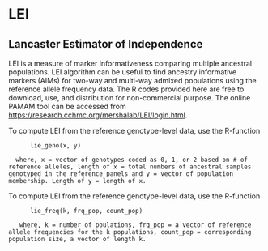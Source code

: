 # LEI
## Lancaster Estimator of Independence 
LEI is a measure of marker informativeness comparing multiple ancestral populations. LEI algorithm can be useful to find ancestry informative markers (AIMs) for two-way and multi-way admixed populations using the reference allele frequency data. The R codes provided here are free to download, use, and distribution for non-commercial purpose. The online PAMAM tool can be accessed from https://research.cchmc.org/mershalab/LEI/login.html. 

To compute LEI from the reference genotype-level data, use the R-function 
          
          lie_geno(x, y)
      
      where, x = vector of genotypes coded as 0, 1, or 2 based on # of reference alleles, length of x = total numbers of ancestral samples genotyped in the reference panels and y = vector of population membership. Length of y = length of x.
To compute LEI from the reference genotype-level data, use the R-function 
          
          lie_freq(k, frq_pop, count_pop)
       
       where, k = number of poulations, frq_pop = a vector of reference allele frequencies for the k populations, count_pop = corresponding population size, a vector of length k.
